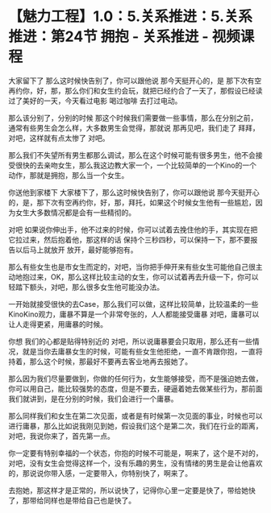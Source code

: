 # 【魅力工程】1.0：5.关系推进：5.关系推进：第24节 拥抱 - 关系推进 - 视频课程

大家留下了 那么这时候快告别了，你可以跟他说 那今天挺开心的，是 那下次有空再约你，好，那，那么你们和女生约会玩，就把已经约合了一天了，那假设已经读过了美好的一天，今天看过电影 喝过咖啡 去打过电动。

那么该分别了，分别的时候 那这个时候我们需要做一些事情，那么在分别之前，通常有些男生会怎么样，大多数男生会觉得，那就说 那再见吧，我们走了 拜拜，对吧，这样就有点太惨了 对吧。

那么我们不失望所有男生都那么调试，那么在这个时候可能有很多男生，他不会接受很快的去亲吻女生，那么我这边教大家一个，一个比较简单的一个Kino的一个动作，那就是拥抱，那么当一个女生。

你送他到家楼下 大家楼下了，那么这时候快告别了，你可以跟他说 那今天挺开心的，是，那下次有空再约你，好，那，拜托，如果这个时候女生他有一些尴尬，因为女生大多数情况都是会有一些精彻的。

对吧 如果说你伸出手，他不过来的时候，你可以试着去挽住他的手，其实现在把它拉过来，然后抱着他，那这样的话 保持个三秒四秒，可以保持一下，那不要报告以后马上就放开 放开，最好能够抱有。

那么有些女生也是市女生而定的，对吧，当你把手伸开来有些女生可能他自己很主动地抱过来，OK，那么这样比较主动的女生，你可以试着再去升级一下，你可以轻踏下额头，对吧，那么很多女生他可能没办法。

一开始就接受很快的去Case，那么我们可以做，这样比较简单，比较温柔的一些KinoKino观力，庸暴不算是一个非常夸张的，人人都能接受庸暴 对吧，庸暴可以让人走得更紧，用庸暴的时候。

你想 我们的心都是贴得特别近的 对吧，所以说庸暴要会只取用，那么还有一些情况，就是当你去庸暴女生的时候，可能有些女生他拒绝，一直不肯跟你抱，一直将持着，那么这个时候，那最好不要再去客业地再去报她了。

那么因为我们尽量要做到，你做的任何行为，女生能够接受，而不是强迫她去做，你可以用自己，能比较强势的态度，但是不要去，硬逼着她去做某些行为，那前面我们就讲到，是在分别的时候，我们会进行一个庸暴。

那么同样我们和女生在第二次见面，或者是有时候第一次见面的事业，时候也可以进行庸暴，那么比如说我刚见到她，假设我们这个是第二次，我们在行业的距离，对吧，我说你来了，首先第一点。

你一定要有特别幸福的一个状态，你抱的时候不可能是，啊来了，这个是不对的，对吧，没有女生会觉得这样一个，没有乐趣的男生，没有情绪的男生是会让他喜欢的，那说说你带入感，一定要带入，你特别快了，啊来了。

去抱她，那这样才是正常的，所以说快了，记得你心里一定要是快了，带给她快了，那带给同样也是带给自己也是快了。